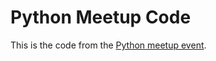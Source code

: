 # Python Meetup Code

This is the code from the [Python meetup event](https://www.meetup.com/Ljubljana-Python-Group/events/243772267/).